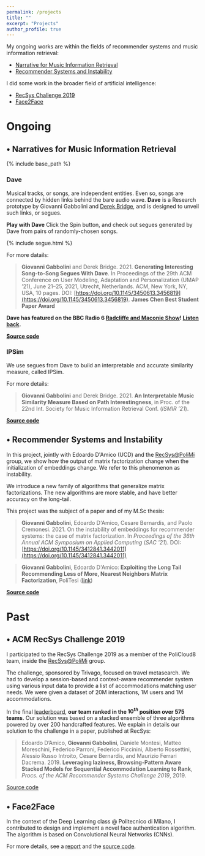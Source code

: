 ```yaml
---
permalink: /projects
title: ""
excerpt: "Projects"
author_profile: true
---
```


My ongoing works are within the fields of recommender systems and music information retrieval:

- [Narrative for Music Information Retrieval](#narratives)
- [Recommender Systems and Instability](#instability)

I did some work in the broader field of artificial intelligence:

- [RecSys Challenge 2019](#recsys_challenge)
- [Face2Face](#face2face)

# Ongoing

<a name="narratives"></a>
## • Narratives for Music Information Retrieval

{% include base_path %}

### Dave

Musical tracks, or songs, are independent entities. Even so, songs are connected by hidden links behind the bare audio wave. **Dave** is a Research prototype by Giovanni Gabbolini and [Derek Bridge](http://www.cs.ucc.ie/~dgb/), and is designed to unveil such links, or segues.

**Play with Dave**
Click the Spin button, and check out segues generated by Dave from pairs of randomly-chosen songs.

{% include segue.html %}

For more datails:
> **Giovanni Gabbolini** and Derek Bridge. 2021. **Generating Interesting Song-to-Song Segues With Dave**. In Proceedings of the 29th ACM Conference on User Modeling, Adaptation and Personalization (UMAP ’21), June 21–25, 2021, Utrecht, Netherlands. ACM, New York, NY, USA, 10 pages. DOI: [https://doi.org/10.1145/3450613.3456819](https://doi.org/10.1145/3450613.3456819). <b>James Chen Best Student Paper Award</b>

**Dave has featured on the BBC Radio 6 [Radcliffe and Maconie Show](https://www.bbc.co.uk/programmes/b0100rp6)! [Listen back](files/live.mp3).**

**[Source code](https://github.com/GiovanniGabbolini/dave)**

### IPSim

We use segues from Dave to build an interpretable and accurate similarity measure, called IPSim.

For more details:

> **Giovanni Gabbolini** and Derek Bridge. 2021. **An Interpretable Music Similarity Measure Based on Path Interestingness**, in Proc. of the 22nd Int. Society for Music Information Retrieval Conf. (<i>ISMIR ’21</i>).

**[Source code](https://github.com/GiovanniGabbolini/ipsim)**

<a name="instability"></a>
## • Recommender Systems and Instability
In this project, jointly with Edoardo D'Amico (UCD) and the [RecSys@PoliMi](http://recsys.deib.polimi.it/) group, we show how the output of matrix factorization change when the initialization of embeddings change. We refer to this phenomenon as instability.

We introduce a new family of algorithms that generalize matrix factorizations. The new algorithms are more stable, and have better accuracy on the long-tail.

This project was the subject of a paper and of my M.Sc thesis:
> **Giovanni Gabbolini**, Edoardo D'Amico, Cesare Bernardis, and Paolo Cremonesi. 2021. On the instability of embeddings for recommender systems: the case of matrix factorization. In <i>Proceedings of the 36th Annual ACM Symposium on Applied Computing</i> (<i>SAC '21</i>). DOI: [https://doi.org/10.1145/3412841.3442011](https://doi.org/10.1145/3412841.3442011)

> **Giovanni Gabbolini**, Edoardo D'Amico: **Exploiting the Long Tail Recommending Less of More, Nearest Neighbors Matrix Factorization**, PoliTesi ([link](http://hdl.handle.net/10589/152210))

**[Source code](https://github.com/damicoedoardo/NNMF)**

# Past
<a name="past"></a>

<a name="recsys_challenge"></a>
## • ACM RecSys Challenge 2019
I participated to the RecSys Challenge 2019 as a member of the PoliCloud8 team, inside the [RecSys@PoliMi](http://recsys.deib.polimi.it/) group.

The challenge, sponsored by Trivago, focused on travel metasearch. We had to develop a session-based and context-aware recommender system using various input data to provide a list of accommodations matching user needs. We were given a dataset of $20$M interactions, $1$M users and $1$M accommodations.

In the final [leaderboard](https://recsys.trivago.cloud/leaderboard/leaderboard), **our team ranked in the $10^{th}$ position over $575$ teams**.
Our solution was based on a stacked ensemble of three algorithms powered by over $200$ handcrafted features.
We explain in details our solution to the challenge in a paper, published at RecSys:

> Edoardo D’Amico, **Giovanni Gabbolini**, Daniele Montesi, Matteo Moreschini, Federico Parroni, Federico Piccinini, Alberto Rossettini, Alessio Russo Introito, Cesare Bernardis, and Maurizio Ferrari Dacrema. 2019. **Leveraging laziness, Browsing-Pattern Aware Stacked Models for Sequential Accommodation Learning to Rank**, *Procs. of the ACM Recommender Systems Challenge 2019*, 2019.

[Source code](https://github.com/keyblade95/recsys2019)


<a name="face2face"></a>
## • Face2Face
In the context of the Deep Learning class @ Politecnico di Milano, I contributed to design and implement a novel face authentication algorithm. The algorithm is based on Convolutional Neural Networks (CNNs).

For more details, see a [report](files/face2face.pdf) and the [source code](https://github.com/GiovanniGabbolini/face-2-face).
